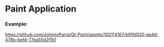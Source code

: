 # Paint Application

### Example: 

https://github.com/JohnnyParra/Qt-Paint/assets/102114167/b91fd520-aa4d-478b-bef4-77ea55d2f1b1

